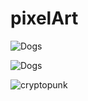# pixelArt
![Dogs](https://i.ibb.co/T279XFf/doggo1.png)

![Dogs](https://i.ibb.co/gm5k81y/doggo2.png)

<!-- <img src="https://i.ibb.co/PYNVkkp/cryptopunk.png" alt="cryptopunk" border="0"> -->
![cryptopunk](https://i.ibb.co/PYNVkkp/cryptopunk.png)

